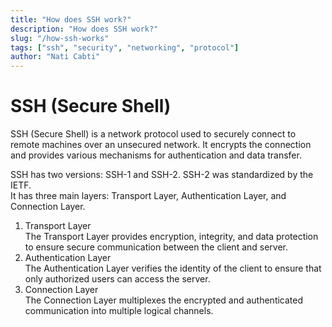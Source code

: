 ```yaml
---
title: "How does SSH work?"
description: "How does SSH work?"
slug: "/how-ssh-works"
tags: ["ssh", "security", "networking", "protocol"]
author: "Nati Cabti"
---
```


# SSH (Secure Shell)

SSH (Secure Shell) is a network protocol used to securely connect to remote machines over an unsecured network. It encrypts the connection and provides various mechanisms for authentication and data transfer.

SSH has two versions: SSH-1 and SSH-2. SSH-2 was standardized by the IETF.  
It has three main layers: Transport Layer, Authentication Layer, and Connection Layer.

1. Transport Layer  
   The Transport Layer provides encryption, integrity, and data protection to ensure secure communication between the client and server.
2. Authentication Layer  
   The Authentication Layer verifies the identity of the client to ensure that only authorized users can access the server.
3. Connection Layer  
   The Connection Layer multiplexes the encrypted and authenticated communication into multiple logical channels.
